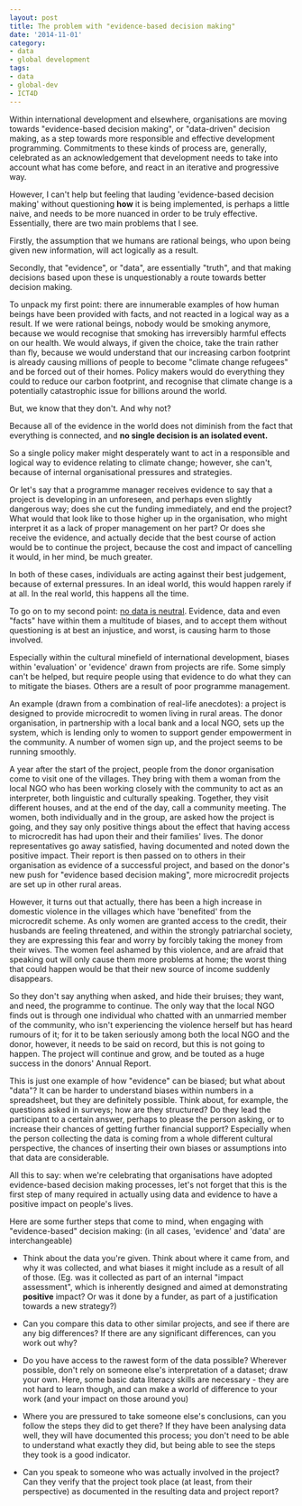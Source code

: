 ```yaml
---
layout: post
title: The problem with "evidence-based decision making"
date: '2014-11-01'
category:
- data
- global development
tags:
- data
- global-dev
- ICT4D
---
```


Within international development and elsewhere, organisations are moving towards "evidence-based decision making", or "data-driven" decision making, as a step towards more responsible and effective development programming. Commitments to these kinds of process are, generally, celebrated as an acknowledgement that development needs to take into account what has come before, and react in an iterative and progressive way.

However, I can't help but feeling that lauding 'evidence-based decision making' without questioning **how** it is being implemented, is perhaps a little naive, and needs to be more nuanced in order to be truly effective. Essentially, there are two main problems that I see.

Firstly, the assumption that we humans are rational beings, who upon being given new information, will act logically as a result.

Secondly, that "evidence", or "data", are essentially "truth", and that making decisions based upon these is unquestionably a route towards better decision making.

<!--more-->

To unpack my first point: there are innumerable examples of how human beings have been provided with facts, and not reacted in a logical way as a result. If we were rational beings, nobody would be smoking anymore, because we would recognise that smoking has irreversibly harmful effects on our health. We would always, if given the choice, take the train rather than fly, because we would understand that our increasing carbon footprint is already causing millions of people to become "climate change refugees" and be forced out of their homes. Policy makers would do everything they could to reduce our carbon footprint, and recognise that climate change is a potentially catastrophic issue for billions around the world.

But, we know that they don't. And why not?

Because all of the evidence in the world does not diminish from the fact that everything is connected, and **no single decision is an isolated event.**

So a single policy maker might desperately want to act in a responsible and logical way to evidence relating to climate change; however, she can't, because of internal organisational pressures and strategies.

Or let's say that a programme manager receives evidence to say that a project is developing in an unforeseen, and perhaps even slightly dangerous way; does she cut the funding immediately, and end the project? What would that look like to those higher up in the organisation, who might interpret it as a lack of proper management on her part? Or does she receive the evidence, and actually decide that the best course of action would be to continue the project, because the cost and impact of cancelling it would, in her mind, be much greater.

In both of these cases, individuals are acting against their best judgement, because of external pressures. In an ideal world, this would happen rarely if at all. In the real world, this happens all the time.

To go on to my second point: [no data is neutral](http://newamerica.org/downloads/OTI-Data-an-Discrimination-FINAL-small.pdf). Evidence, data and even "facts" have within them a multitude of biases, and to accept them without questioning is at best an injustice, and worst, is causing harm to those involved.

Especially within the cultural minefield of international development, biases within 'evaluation' or 'evidence' drawn from projects are rife. Some simply can't be helped, but require people using that evidence to do what they can to mitigate the biases. Others are a result of poor programme management.

An example (drawn from a combination of real-life anecdotes): a project is designed to provide microcredit to women living in rural areas. The donor organisation, in partnership with a local bank and a local NGO, sets up the system, which is lending only to women to support gender empowerment in the community. A number of women sign up, and the project seems to be running smoothly.

A year after the start of the project, people from the donor organisation come to visit one of the villages. They bring with them a woman from the local NGO who has been working closely with the community to act as an interpreter, both linguistic and culturally speaking. Together, they visit different houses, and at the end of the day, call a community meeting. The women, both individually and in the group, are asked how the project is going, and they say only positive things about the effect that having access to microcredit has had upon their and their families' lives. The donor representatives go away satisfied, having documented and noted down the positive impact. Their report is then passed on to others in their organisation as evidence of a successful project, and based on the donor's new push for "evidence based decision making", more microcredit projects are set up in other rural areas.

However, it turns out that actually, there has been a high increase in domestic violence in the villages which have 'benefited' from the microcredit scheme. As only women are granted access to the credit, their husbands are feeling threatened, and within the strongly patriarchal society, they are expressing this fear and worry by forcibly taking the money from their wives. The women feel ashamed by this violence, and are afraid that speaking out will only cause them more problems at home; the worst thing that could happen would be that their new source of income suddenly disappears.

So they don't say anything when asked, and hide their bruises; they want, and need, the programme to continue. The only way that the local NGO finds out is through one individual who chatted with an unmarried member of the community, who isn't experiencing the violence herself but has heard rumours of it; for it to be taken seriously among both the local NGO and the donor, however, it needs to be said on record, but this is not going to happen. The project will continue and grow, and be touted as a huge success in the donors' Annual Report.

This is just one example of how "evidence" can be biased; but what about "data"? It can be harder to understand biases within numbers in a spreadsheet, but they are definitely possible. Think about, for example, the questions asked in surveys; how are they structured? Do they lead the participant to a certain answer, perhaps to please the person asking, or to increase their chances of getting further financial support? Especially when the person collecting the data is coming from a whole different cultural perspective, the chances of inserting their own biases or assumptions into that data are considerable.

All this to say: when we're celebrating that organisations have adopted evidence-based decision making processes, let's not forget that this is the first step of many required in actually using data and evidence to have a positive impact on people's lives.

Here are some further steps that come to mind, when engaging with "evidence-based" decision making: (in all cases, 'evidence' and 'data' are interchangeable)

* Think about the data you're given. Think about where it came from, and why it was collected, and what biases it might include as a result of all of those. (Eg. was it collected as part of an internal "impact assessment", which is inherently designed and aimed at demonstrating **positive** impact? Or was it done by a funder, as part of a justification towards a new strategy?)

* Can you compare this data to other similar projects, and see if there are any big differences? If there are any significant differences, can you work out why?

* Do you have access to the rawest form of the data possible? Wherever possible, don't rely on someone else's interpretation of a dataset; draw your own. Here, some basic data literacy skills are necessary - they are not hard to learn though, and can make a world of difference to your work (and your impact on those around you)

* Where you are pressured to take someone else's conclusions, can you follow the steps they did to get there? If they have been analysing data well, they will have documented this process; you don't need to be able to understand what exactly they did, but being able to see the steps they took is a good indicator.

* Can you speak to someone who was actually involved in the project? Can they verify that the project took place (at least, from their perspective) as documented in the resulting data and project report?

